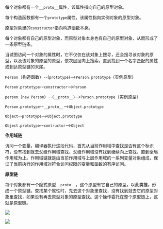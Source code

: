每个对象都有一个`__proto__`属性，该属性指向自己的原型对象。

每个构造函数都有一个`prototype`属性，该属性指向实例对象的原型对象。

原型对象里的`constructor`指向构造函数本身。

每个对象都有自己的原型对象，而原型对象本身也有自己的原型对象，从而形成了一条原型链条。

当试图访问一个对象的属性时，它不仅仅在该对象上搜寻，还会搜寻该对象的原型，以及该对象的原型的原型，依次层层向上搜索，直到找到一个名字匹配的属性或到达原型链的末尾。

`Person`（构造函数）--(`prototype`)-->`Person.prototype`（实例原型）

`Person.prototype`--`constructor`-->`Person`

`person`（`new Person`）--(`__proto__`)-->`Person.prototype`（实例原型）

`Person.prototype`--`__proto__`-->`Object.prototype`

`Object`--`prototype`-->`Object.prototype`

`Object.prototype`--`contructor`-->`Object`

**作用域链**

访问一个变量，编译器执行这段代码，首先从当前作用域中查找是否有这个标识符，没有找到就去父级作用域查找，父级作用域没有找到继续向上查找，直到全局作用域为止。作用域链就是由当前作用域与上层作用域的一系列变量对象组成，保证了当前执行的作用域对符合访问权限的变量和函数的有序访问。

**原型链**

每个对象都有一个隐式原型`__proto__`，这个原型有它自己的原型，以此类推，形成一个原型链。查找某个属性时，先去这个对象里查找，没有找到就去它的原型对象里查找，如果没有再去原型对象的原型查找。这个操作委托在整个原型链上，这就是原型链。

![](https://i.postimg.cc/CMrbRV78/4.jpg)

![](https://lark-assets-prod-aliyun.oss-cn-hangzhou.aliyuncs.com/yuque/0/2022/png/172511/1666254362978-resources/1293900/png/f833cc14-cd2f-4967-ad20-7f1997dfd469.png?OSSAccessKeyId=LTAI4GGhPJmQ4HWCmhDAn4F5&Expires=1666256165&Signature=iaERBieqT5FFb0Q5aJAeZFxw95A%3D)

